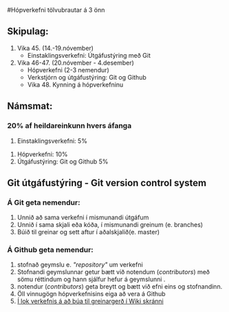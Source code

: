 #Hópverkefni tölvubrautar á 3 önn 

## Skipulag:
<ol>
  <li>Vika 45. (14.-19.nóvember)
    <ul>
      <li>Einstaklingsverkefni: Útgáfustýring með Git</li>
    </ul>
  </li>
  <li>Vika 46-47. (20.nóvember - 4.desember)
    <ul>   
      <li>Hópverkefni (2-3 nemendur)</li>
      <li>Verkstjórn og útgáfustýring: Git og Github</li>
      <li>Vika 48. Kynning á hópverkefninu</li>
    </ul>
  </li>
</ol>

## Námsmat:
### 20% af heildareinkunn hvers áfanga
<ol>
  <li>Einstaklingsverkefni: 5%</li>
</ol>
<ol>
  <li>Hópverkefni: 10%</li>
  <li>Útgáfustýring: Git og Github 5%</li>
</ol>

## Git útgáfustýring - Git version control system 

### Á Git geta nemendur:
<ol>
  <li>Unnið að sama verkefni í mismunandi útgáfum 
  <li>Unnið í sama skjali eða kóða, í mismunandi greinum (e. branches)
  <li>Búið til greinar og sett aftur í aðalskjalið(e. master)</li>
</ol>

### Á Github geta nemendur:
<ol>
  <li>stofnað geymslu e. <i>"repository"</i> um verkefni</li>
  <li> Stofnandi geymslunnar getur bætt við notendum (<i>contributors</i>) með sömu réttindum og hann sjálfur hefur á geymslunni . </li>
  <li> notendur (<i>contributors</i>) geta breytt og bætt við efni eins og stofnandinn. </li>
  <li>Öll vinnugögn hópverkefnisins eiga að vera á Github</li>
  <li><a href="https://github.com/VSH24/3onn_hopverkefni/wiki">Í lok verkefnis á að búa til greinargerð í Wiki skránni</a></li>
</ol>